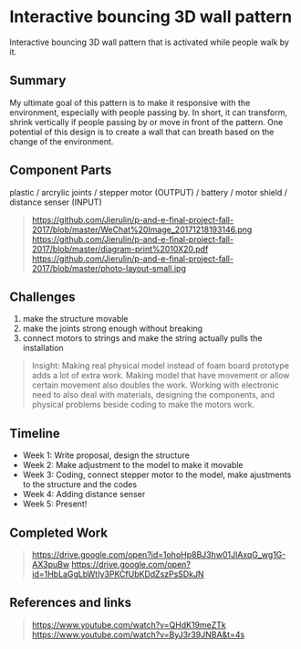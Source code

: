 
# Interactive bouncing 3D wall pattern

Interactive bouncing 3D wall pattern that is activated while people walk by it.


## Summary

My ultimate goal of this pattern is to make it responsive with the environment, especially with people passing by. In short, it can transform, shrink vertically if people passing by or move in front of the pattern. One potential of this design is to create a wall that can breath based on the change of the environment.

## Component Parts

plastic / 
arcrylic joints / 
stepper motor (OUTPUT) / 
battery / 
motor shield / 
distance senser (INPUT)
>https://github.com/Jierulin/p-and-e-final-project-fall-2017/blob/master/WeChat%20Image_20171218193146.png
>https://github.com/Jierulin/p-and-e-final-project-fall-2017/blob/master/diagram-print%2010X20.pdf
>https://github.com/Jierulin/p-and-e-final-project-fall-2017/blob/master/photo-layout-small.jpg

## Challenges
1. make the structure movable
2. make the joints strong enough without breaking
3. connect motors to strings and make the string actually pulls the installation
>Insight: Making real physical model instead of foam board prototype adds a lot of extra work. Making model that have movement or allow certain movement also doubles the work. Working with electronic need to also deal with materials, designing the components, and physical problems beside coding to make the motors work.


## Timeline

- Week 1: Write proposal, design the structure
- Week 2: Make adjustment to the model to make it movable
- Week 3: Coding, connect stepper motor to the model, make ajustments to the structure and the codes
- Week 4: Adding distance senser 
- Week 5: Present!

## Completed Work
>https://drive.google.com/open?id=1ohoHp8BJ3hw01JIAxqG_wg1G-AX3puBw
>https://drive.google.com/open?id=1HbLaGgLbWtIy3PKCfUbKDdZszPsSDkJN

## References and links
>https://www.youtube.com/watch?v=QHdK19meZTk
>https://www.youtube.com/watch?v=ByJ3r39JNBA&t=4s
